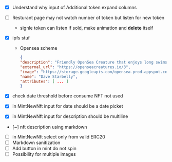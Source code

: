 - [x] Understand why input of Additional token expand columns

- [ ] Resturant page may not watch number of token but listen for new token
    -   signle token can listen if sold, make animation and **delete** itself


- [x] ipfs stuf
    - Opensea scheme
        ```json
        {
        "description": "Friendly OpenSea Creature that enjoys long swims in the ocean.", 
        "external_url": "https://openseacreatures.io/3", 
        "image": "https://storage.googleapis.com/opensea-prod.appspot.com/puffs/3.png", 
        "name": "Dave Starbelly",
        "attributes": [ ... ]
        }
        ```



- [x] check date threshold before consume NFT not used

- [x] in MintNewNft input for date should be a date picket
- [x] in MintNewNft input for description should be multiline
- [~] nft description using markdown
- [ ] in MintNewNft select only from valid ERC20
- [ ] Markdown sanitization
- [ ] Add button in mint do not spin
- [ ] Possibility for multiple images